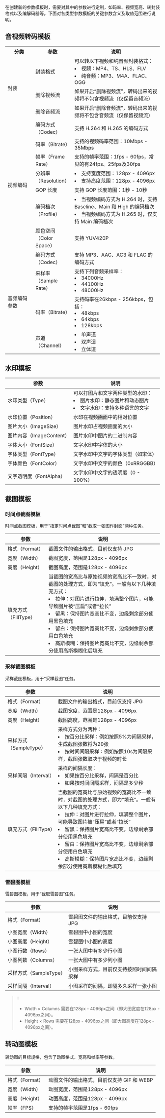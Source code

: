 在创建新的参数模板时，需要对其中的参数进行定制，如码率、视频宽高、转封装格式以及编解码器等。下面对各类型参数模板的关键参数含义及取值范围进行说明。

## 音视频转码模板

<table>
    <tr>
        <th style="width:18%">  分类 </th>
        <th style="width:22%">  参数 </th>
        <th> 说明   </th>
    </tr>
    <tr>  <td rowspan=4>  封装 </td>
    </tr>
    <tr>
        <td> 封装格式  </td>
        <td> 可以转以下视频和纯音频封装格式：
            <li>视频：MP4、TS、HLS、FLV</li>
            <li>纯音频：MP3、M4A、FLAC、OGG</li>
        </td>
    </tr>
    <tr> 
        <td> 删除视频流  </td>
        <td> 如果开启“删除视频流”，转码出来的视频将不包含视频流（仅保留音频流）</td>
    </tr>
    <tr>
        <td>  删除音频流 </td>
        <td> 如果开启“删除音频流”，转码出来的视频将不包含音频流（仅保留视频流）</td>
    </tr>
    <tr>
        <td rowspan=7>   视频编码   </td>
        <td>     编码方式（Codec） </td>
        <td> 支持 H.264 和 H.265 的编码方式  </td>
    </tr>
    <tr>
        <td>  码率（Bitrate） </td>
        <td>  支持的视频码率范围：10Mbps - 35Mbps   </td>
    </tr>
    <tr>
        <td> 帧率（Frame Rate） </td>
        <td> 支持的帧率范围：1fps - 60fps，常见的有24fps、25fps及30fps  </td>
    </tr>
    <tr>
        <td> 分辨率（Resolution） </td>
        <td> 
            <li>支持宽度范围：128px - 4096px</li>
            <li>支持高度范围：128px - 4096px</li>
        </td>
    </tr>
    <tr>
        <td> GOP 长度 </td>
        <td> 支持 GOP 长度范围：1秒 - 10秒 </td>
    </tr>
    <tr>
        <td> 编码档次（Profile） </td>
        <td>
            <li>当视频编码方式为 H.264 时，支持 Baseline、Main 和 High 的编码档次</li>
            <li>当视频编码方式为 H.265 时，仅支持 Main 编码档次</li>
        </td>
    </tr>
    <tr>
        <td> 颜色空间（Color Space） </td>
        <td> 支持 YUV420P </td>
    </tr>
    <tr>
        <td rowspan=4> 音频编码参数 </td>
        <td> 编码方式（Codec） </td>
        <td> 支持 MP3、AAC、AC3 和 FLAC 的编码方式 </td>
    </tr>
    <tr>
        <td> 采样率（Sample Rate） </td>
        <td>
            支持下列音频采样率：
            <li>34000Hz</li>
            <li>44100Hz</li>
            <li>48000Hz</li>
        </td>
    </tr>
    <tr>
        <td> 码率（Bitrate） </td>
        <td>
            支持码率在26kbps - 256kbps，包括：
            <li>48kbps</li>
            <li>64kbps</li>
            <li>128kbps</li>
        </td>
    </tr>
    <tr>
        <td> 声道（Channel） </td>
        <td>
        	<li>单声道</li>
		    <li>双声道</li>
			<li>立体道</li>
        </td>
    </tr>
</table>

## 水印模板

| 参数      | 说明     |
| ------------- | ------ |
| 水印类型（Type）  | 可以打图片和文字两种类型的水印：<li>图片水印：静态图片和动态图片</li><li>文字水印：支持多种语言的文字</li> |
| 水印位置（Position） | 水印在视频画面中的相对位置    |
| 图片大小（ImageSize） | 图片水印占视频画面的大小     |
| 图片内容（ImageContent） | 图片水印中图片的二进制内容 |
| 字体大小（FontSize）     | 文字水印中字体的大小 |
| 字体类型（FontType）     | 文字水印中文字的字体类型（如宋体） |
| 字体颜色（FontColor）    | 文字水印中文字的颜色（0xRRGGBB）   |
| 文字透明度（FontAlpha）  | 文字水印中文字的透明度（0 - 100%） |

## 截图模板

### 时间点截图模板

时间点截图模板，用于“指定时间点截图”和“截取一张图作封面”两种任务。

| 参数       | 说明            |
| ----------- | --------- |
| 格式（Format）   | 截图文件的输出格式，目前仅支持 JPG   |
| 宽度（Width）        | 截图宽度，范围是128px - 4096px  |
| 高度（Height）     | 截图高度，范围是128px - 4096px   |
| 填充方式（FillType） | 当截图的宽高比与原始视频的宽高比不一致时，对截图的处理方式，即为“填充”。一般有以下几种填充方式：<li>拉伸：对图片进行拉伸，填满整个图片，可能导致图片被“压扁”或者“拉长”</li><li>留黑：保持图片宽高比不变，边缘剩余部分使用黑色填充</li><li>留白：保持图片宽高比不变，边缘剩余部分使用白色填充</li><li>高斯模糊：保持图片宽高比不变，边缘剩余部分使用高斯模糊化后填充</li> |

### 采样截图模板

采样截图模板，用于“采样截图”任务。

| 参数  | 说明  |
| ----------- | -- |
| 格式（Format）  | 截图文件的输出格式，目前仅支持 JPG    |
| 宽度（Width）   | 截图宽度，范围是128px - 4096px         |
| 高度（Height）  | 截图高度，范围是128px - 4096px         |
| 采样方式（SampleType） | 采样方式分为两种：<li>按百分比采样：例如按照5%为间隔采样，生成截图张数将为20张</li><li>按时间间隔采样：例如按照10s为间隔采样，截图张数取决于视频的时长</li> |
| 采样间隔（Interval）   | 采样的间隔长度：<li>如果按百分比采样，间隔是百分比</li><li>如果按时间间隔采样，间隔是多少秒</li> |
| 填充方式（FillType）   | 当截图的宽高比与原始视频的宽高比不一致时，对截图的处理方式，即为“填充”。一般有以下几种填充方式：<li>拉伸：对图片进行拉伸，填满整个图片，可能导致图片被“压扁”或者“拉长”</li><li>留黑：保持图片宽高比不变，边缘剩余部分使用黑色填充</li><li>留白：保持图片宽高比不变，边缘剩余部分使用白色填充</li><li>高斯模糊：保持图片宽高比不变，边缘剩余部分使用高斯模糊化后填充</li> |

### 雪碧图模板

雪碧图模板，用于“截取雪碧图”任务。

| 参数         | 说明              |
| ------------ | ------------------ |
| 格式（Format）         | 雪碧图文件的输出格式，目前仅支持 JPG     |
| 小图宽度（Width）      | 雪碧图中小图的宽度                     |
| 小图高度（Height）   | 雪碧图中小图的高度                       |
| 小图行数（Rows）       | 一张大图中有多少行小图                  |
| 小图列数（Columns）    | 一张大图中有多少列小图                   |
| 采样方式（SampleType） | 小图采样方式，目前仅支持按照时间间隔采样 |
| 采样间隔（Interval）   | 小图采样的间隔，即隔多久采样一张小图     |

>!
>- Width × Columns 需要在128px - 4096px之间（即大图宽度在128px - 4096px之间）。
>- Height × Rows 需要在128px - 4096px之间（即大图高度在128px - 4096px之间）。


## 转动图模板

转动图的目标规格，包含了动图格式、宽高和帧率等参数。

| 参数             | 说明       |
| ---------------- | ---------- |
| 格式（Format）   | 动图文件的输出格式，目前仅支持 GIF 和 WEBP |
| 宽度（Width）    | 动图宽度，范围是128px - 4096px          |
| 高度（Height） | 动图高度，范围是128px - 4096px           |
| 帧率（FPS）      | 支持的帧率范围是1fps - 60fps                  |

